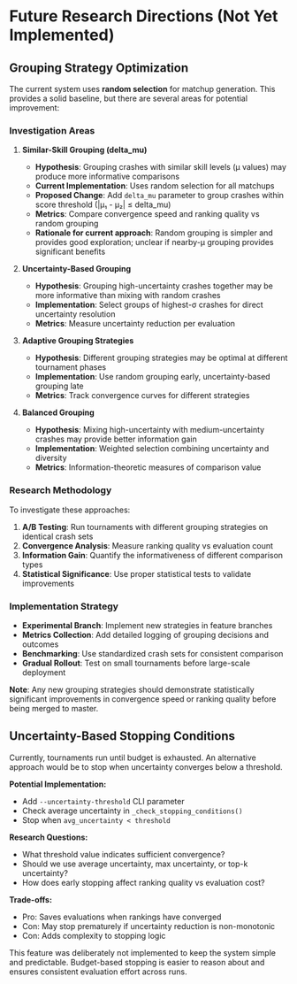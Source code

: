 # Future Research Directions (Not Yet Implemented)

## Grouping Strategy Optimization

The current system uses **random selection** for matchup generation. This provides a solid baseline, but there are several areas for potential improvement:

### Investigation Areas

1. **Similar-Skill Grouping (delta_mu)**
   - **Hypothesis**: Grouping crashes with similar skill levels (μ values) may produce more informative comparisons
   - **Current Implementation**: Uses random selection for all matchups
   - **Proposed Change**: Add `delta_mu` parameter to group crashes within score threshold (|μ₁ - μ₂| ≤ delta_mu)
   - **Metrics**: Compare convergence speed and ranking quality vs random grouping
   - **Rationale for current approach**: Random grouping is simpler and provides good exploration; unclear if nearby-μ grouping provides significant benefits

2. **Uncertainty-Based Grouping**
   - **Hypothesis**: Grouping high-uncertainty crashes together may be more informative than mixing with random crashes
   - **Implementation**: Select groups of highest-σ crashes for direct uncertainty resolution
   - **Metrics**: Measure uncertainty reduction per evaluation

3. **Adaptive Grouping Strategies**
   - **Hypothesis**: Different grouping strategies may be optimal at different tournament phases
   - **Implementation**: Use random grouping early, uncertainty-based grouping late
   - **Metrics**: Track convergence curves for different strategies

4. **Balanced Grouping**
   - **Hypothesis**: Mixing high-uncertainty with medium-uncertainty crashes may provide better information gain
   - **Implementation**: Weighted selection combining uncertainty and diversity
   - **Metrics**: Information-theoretic measures of comparison value

### Research Methodology

To investigate these approaches:

1. **A/B Testing**: Run tournaments with different grouping strategies on identical crash sets
2. **Convergence Analysis**: Measure ranking quality vs evaluation count
3. **Information Gain**: Quantify the informativeness of different comparison types
4. **Statistical Significance**: Use proper statistical tests to validate improvements

### Implementation Strategy

- **Experimental Branch**: Implement new strategies in feature branches
- **Metrics Collection**: Add detailed logging of grouping decisions and outcomes
- **Benchmarking**: Use standardized crash sets for consistent comparison
- **Gradual Rollout**: Test on small tournaments before large-scale deployment

**Note**: Any new grouping strategies should demonstrate statistically significant improvements in convergence speed or ranking quality before being merged to master.

## Uncertainty-Based Stopping Conditions

Currently, tournaments run until budget is exhausted. An alternative approach would be to stop when uncertainty converges below a threshold.

**Potential Implementation:**
- Add `--uncertainty-threshold` CLI parameter
- Check average uncertainty in `_check_stopping_conditions()`
- Stop when `avg_uncertainty < threshold`

**Research Questions:**
- What threshold value indicates sufficient convergence?
- Should we use average uncertainty, max uncertainty, or top-k uncertainty?
- How does early stopping affect ranking quality vs evaluation cost?

**Trade-offs:**
- Pro: Saves evaluations when rankings have converged
- Con: May stop prematurely if uncertainty reduction is non-monotonic
- Con: Adds complexity to stopping logic

This feature was deliberately not implemented to keep the system simple and predictable. Budget-based stopping is easier to reason about and ensures consistent evaluation effort across runs.
